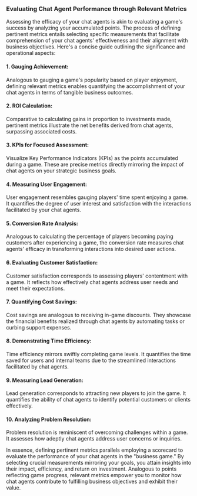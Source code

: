 ### Evaluating Chat Agent Performance through Relevant Metrics

Assessing the efficacy of your chat agents is akin to evaluating a game's success by analyzing your accumulated points. The process of defining pertinent metrics entails selecting specific measurements that facilitate comprehension of your chat agents' effectiveness and their alignment with business objectives. Here's a concise guide outlining the significance and operational aspects:

#### 1. Gauging Achievement:

Analogous to gauging a game's popularity based on player enjoyment, defining relevant metrics enables quantifying the accomplishment of your chat agents in terms of tangible business outcomes.

#### 2. ROI Calculation:

Comparative to calculating gains in proportion to investments made, pertinent metrics illustrate the net benefits derived from chat agents, surpassing associated costs.

#### 3. KPIs for Focused Assessment:

Visualize Key Performance Indicators (KPIs) as the points accumulated during a game. These are precise metrics directly mirroring the impact of chat agents on your strategic business goals.

#### 4. Measuring User Engagement:

User engagement resembles gauging players' time spent enjoying a game. It quantifies the degree of user interest and satisfaction with the interactions facilitated by your chat agents.

#### 5. Conversion Rate Analysis:

Analogous to calculating the percentage of players becoming paying customers after experiencing a game, the conversion rate measures chat agents' efficacy in transforming interactions into desired user actions.

#### 6. Evaluating Customer Satisfaction:

Customer satisfaction corresponds to assessing players' contentment with a game. It reflects how effectively chat agents address user needs and meet their expectations.

#### 7. Quantifying Cost Savings:

Cost savings are analogous to receiving in-game discounts. They showcase the financial benefits realized through chat agents by automating tasks or curbing support expenses.

#### 8. Demonstrating Time Efficiency:

Time efficiency mirrors swiftly completing game levels. It quantifies the time saved for users and internal teams due to the streamlined interactions facilitated by chat agents.

#### 9. Measuring Lead Generation:

Lead generation corresponds to attracting new players to join the game. It quantifies the ability of chat agents to identify potential customers or clients effectively.

#### 10. Analyzing Problem Resolution:

Problem resolution is reminiscent of overcoming challenges within a game. It assesses how adeptly chat agents address user concerns or inquiries.

In essence, defining pertinent metrics parallels employing a scorecard to evaluate the performance of your chat agents in the "business game." By selecting crucial measurements mirroring your goals, you attain insights into their impact, efficiency, and return on investment. Analogous to points reflecting game progress, relevant metrics empower you to monitor how chat agents contribute to fulfilling business objectives and exhibit their value.